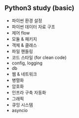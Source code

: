 ## Python3 study (basic)

- 파이썬 환경 설정
- 파이썬 데이터 자료 구조
- 제어 flow
- 모듈 & 패키지
- 객체 & 클래스
- 파일 핸들링
- 코드 스타일 (for clean code)
- config, logging
- db
- 웹 & 네트워크
- 병렬화
- 암호화
- 인프라 구축 자동화
- 그래픽
- 큐잉 시스템
- asyncio